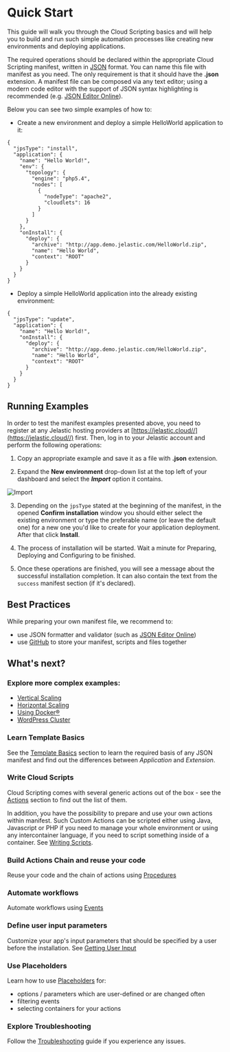 # Quick Start 
This guide will walk you through the Cloud Scripting basics and will help you to build and run such simple automation processes like creating new environments and deploying applications.

The required operations should be declared within the appropriate Cloud Scripting manifest, written in [JSON](http://ru.wikipedia.org/wiki/JSON) format.
You can name this file with manifest as you need. The only requirement is that it should have the **.json** extension.
A manifest file can be composed via any text editor; using a modern code editor with the support of JSON syntax highlighting is recommended
(e.g. [JSON Editor Online](http://jsoneditoronline.org/)).

Below you can see two simple examples of how to: 

- Create a new environment and deploy a simple HelloWorld application to it:  

```
{
  "jpsType": "install",
  "application": {
    "name": "Hello World!",
    "env": {
      "topology": {
        "engine": "php5.4",
        "nodes": [
          {
            "nodeType": "apache2",
            "cloudlets": 16
          }
        ]
      }
    },
    "onInstall": {
      "deploy": {
        "archive": "http://app.demo.jelastic.com/HelloWorld.zip",
        "name": "Hello World",
        "context": "ROOT"
      }
    }
  }
}
```

- Deploy a simple HelloWorld application into the already existing environment: 

```
{
  "jpsType": "update",
  "application": {
    "name": "Hello World!",
    "onInstall": {
      "deploy": {
        "archive": "http://app.demo.jelastic.com/HelloWorld.zip",
        "name": "Hello World",
        "context": "ROOT"
      }
    }
  }
}
```

## Running Examples

In order to test the manifest examples presented above, you need to register at any Jelastic hosting providers at [https://jelastic.cloud//](https://jelastic.cloud//) first. 
Then, log in to your Jelastic account and perform the following operations:

1. Copy an appropriate example and save it as a file with **.json** extension.

2. Expand the **New environment** drop-down list at the top left of your dashboard and select the ***Import*** option it contains.

![Import](https://download.jelastic.com/index.php/apps/files_sharing/publicpreview?file=%2F%2Fimport.png&x=1904&a=true&t=0a79155f0039614d04c71840117b9d86&scalingup=0)

3. Depending on the `jpsType` stated at the beginning of the manifest, in the opened **Confirm installation** window you should either select the existing environment or type the preferable name (or leave the default one) for a new one you'd like to create for your application deployment. After that click **Install**.

4. The process of installation will be started. Wait a minute for Preparing, Deploying and Configuring to be finished.

5. Once these operations are finished, you will see a message about the successful installation completion. It can also contain the text from the `success` manifest section (if it's declared).

## Best Practices

While preparing your own manifest file, we recommend to:

- use JSON formatter and validator (such as [JSON Editor Online](http://jsoneditoronline.org/))
- use [GitHub](https://github.com/) to store your manifest, scripts and files together
   

## What's next?

### Explore more complex examples:

- [Vertical Scaling](/examples/vertical-scaling/)
- [Horizontal Scaling](/examples/horizontal-scaling/)
- [Using Docker&reg;](/examples/using-docker/)
- [WordPress Cluster](/examples/wordpress-cluster/)

### Learn Template Basics
See the [Template Basics](creating-templates/template-basics/) section to learn the required basis of any JSON manifest and find out the differences between *Application* and *Extension*. 

### Write Cloud Scripts  
Cloud Scripting comes with several generic actions out of the box - see the [Actions](/reference/actions/) section to find out the list of them.

In addition, you have the possibility to prepare and use your own actions within manifest. Such Custom Actions can be scripted either using Java, Javascript or PHP if you need to manage your whole environment or using any intercontainer language, if you need to script something inside of a container.
See [Writing Scripts](creating-templates/writing-scripts/).

### Build Actions Chain and reuse your code    
Reuse your code and the chain of actions using [Procedures](/reference/procedures/)

### Automate workflows
Automate workflows using [Events](/reference/events/)

### Define user input parameters 
Customize your app's input parameters that should be specified by a user before the installation. See [Getting User Input](creating-templates/user-input-parameters/) 

### Use Placeholders 
Learn how to use [Placeholders](/reference/placeholders/) for:

- options / parameters which are user-defined or are changed often
- filtering events 
- selecting containers for your actions

### Explore Troubleshooting
Follow the [Troubleshooting](troubleshooting/) guide if you experience any issues.